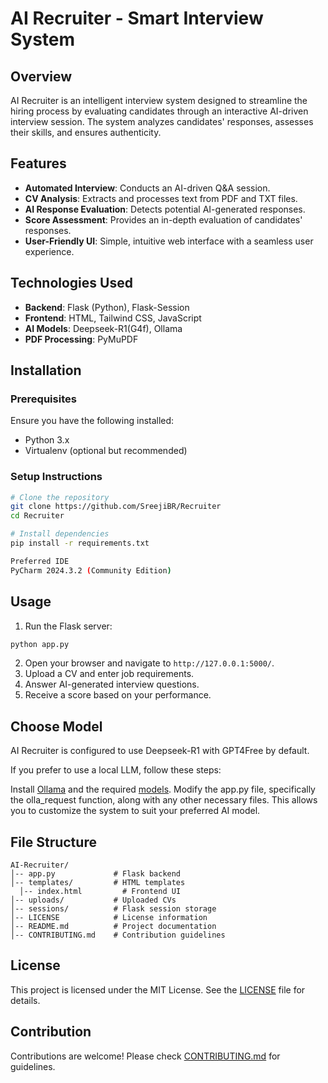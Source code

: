 # AI Recruiter - Smart Interview System

## Overview
AI Recruiter is an intelligent interview system designed to streamline the hiring process by evaluating candidates through an interactive AI-driven interview session. The system analyzes candidates' responses, assesses their skills, and ensures authenticity.

## Features
- **Automated Interview**: Conducts an AI-driven Q&A session.
- **CV Analysis**: Extracts and processes text from PDF and TXT files.
- **AI Response Evaluation**: Detects potential AI-generated responses.
- **Score Assessment**: Provides an in-depth evaluation of candidates' responses.
- **User-Friendly UI**: Simple, intuitive web interface with a seamless user experience.

## Technologies Used
- **Backend**: Flask (Python), Flask-Session
- **Frontend**: HTML, Tailwind CSS, JavaScript
- **AI Models**: Deepseek-R1(G4f), Ollama
- **PDF Processing**: PyMuPDF

## Installation
### Prerequisites
Ensure you have the following installed:
- Python 3.x
- Virtualenv (optional but recommended)

### Setup Instructions
```bash
# Clone the repository
git clone https://github.com/SreejiBR/Recruiter
cd Recruiter

# Install dependencies
pip install -r requirements.txt

Preferred IDE
PyCharm 2024.3.2 (Community Edition)
```

## Usage
1. Run the Flask server:
```bash
python app.py
```
2. Open your browser and navigate to `http://127.0.0.1:5000/`.
3. Upload a CV and enter job requirements.
4. Answer AI-generated interview questions.
5. Receive a score based on your performance.

## Choose Model

AI Recruiter is configured to use Deepseek-R1 with GPT4Free by default.

If you prefer to use a local LLM, follow these steps:

Install [Ollama](https://ollama.com/download) and the required [models](https://ollama.com/library).
Modify the app.py file, specifically the olla_request function, along with any other necessary files.
This allows you to customize the system to suit your preferred AI model.

## File Structure
```
AI-Recruiter/
│-- app.py             # Flask backend
│-- templates/         # HTML templates
  │-- index.html         # Frontend UI
│-- uploads/           # Uploaded CVs
│-- sessions/          # Flask session storage
│-- LICENSE            # License information
│-- README.md          # Project documentation
│-- CONTRIBUTING.md    # Contribution guidelines
```

## License
This project is licensed under the MIT License. See the [LICENSE](LICENSE) file for details.

## Contribution
Contributions are welcome! Please check [CONTRIBUTING.md](CONTRIBUTING.md) for guidelines.

